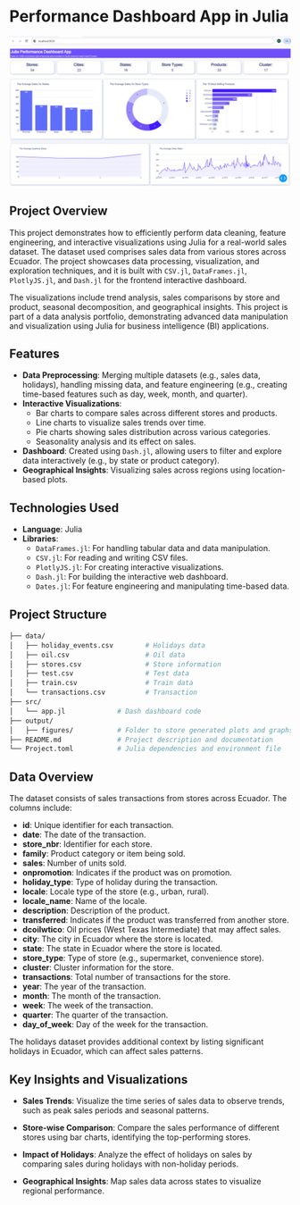 # Performance Dashboard App in Julia
![Sales Trends](output/Dashboard.png)
## Project Overview
This project demonstrates how to efficiently perform data cleaning, feature engineering, and interactive visualizations using Julia for a real-world sales dataset. The dataset used comprises sales data from various stores across Ecuador. The project showcases data processing, visualization, and exploration techniques, and it is built with `CSV.jl`, `DataFrames.jl`, `PlotlyJS.jl`, and `Dash.jl` for the frontend interactive dashboard.

The visualizations include trend analysis, sales comparisons by store and product, seasonal decomposition, and geographical insights. This project is part of a data analysis portfolio, demonstrating advanced data manipulation and visualization using Julia for business intelligence (BI) applications.

## Features
- **Data Preprocessing**: Merging multiple datasets (e.g., sales data, holidays), handling missing data, and feature engineering (e.g., creating time-based features such as day, week, month, and quarter).
- **Interactive Visualizations**:
  - Bar charts to compare sales across different stores and products.
  - Line charts to visualize sales trends over time.
  - Pie charts showing sales distribution across various categories.
  - Seasonality analysis and its effect on sales.
- **Dashboard**: Created using `Dash.jl`, allowing users to filter and explore data interactively (e.g., by state or product category).
- **Geographical Insights**: Visualizing sales across regions using location-based plots.

## Technologies Used
- **Language**: Julia
- **Libraries**:
  - `DataFrames.jl`: For handling tabular data and data manipulation.
  - `CSV.jl`: For reading and writing CSV files.
  - `PlotlyJS.jl`: For creating interactive visualizations.
  - `Dash.jl`: For building the interactive web dashboard.
  - `Dates.jl`: For feature engineering and manipulating time-based data.

## Project Structure
```bash
├── data/
│   ├── holiday_events.csv        # Holidays data
│   ├── oil.csv                   # Oil data
│   ├── stores.csv                # Store information
│   ├── test.csv                  # Test data
│   ├── train.csv                 # Train data
│   └── transactions.csv          # Transaction         
├── src/
│   └── app.jl             # Dash dashboard code
├── output/
│   ├── figures/           # Folder to store generated plots and graphs
├── README.md              # Project description and documentation
└── Project.toml           # Julia dependencies and environment file
```

## Data Overview

The dataset consists of sales transactions from stores across Ecuador. The columns include:

- **id**: Unique identifier for each transaction.
- **date**: The date of the transaction.
- **store_nbr**: Identifier for each store.
- **family**: Product category or item being sold.
- **sales**: Number of units sold.
- **onpromotion**: Indicates if the product was on promotion.
- **holiday_type**: Type of holiday during the transaction.
- **locale**: Locale type of the store (e.g., urban, rural).
- **locale_name**: Name of the locale.
- **description**: Description of the product.
- **transferred**: Indicates if the product was transferred from another store.
- **dcoilwtico**: Oil prices (West Texas Intermediate) that may affect sales.
- **city**: The city in Ecuador where the store is located.
- **state**: The state in Ecuador where the store is located.
- **store_type**: Type of store (e.g., supermarket, convenience store).
- **cluster**: Cluster information for the store.
- **transactions**: Total number of transactions for the store.
- **year**: The year of the transaction.
- **month**: The month of the transaction.
- **week**: The week of the transaction.
- **quarter**: The quarter of the transaction.
- **day_of_week**: Day of the week for the transaction.


The holidays dataset provides additional context by listing significant holidays in Ecuador, which can affect sales patterns.

## Key Insights and Visualizations

- **Sales Trends**: Visualize the time series of sales data to observe trends, such as peak sales periods and seasonal patterns.

- **Store-wise Comparison**: Compare the sales performance of different stores using bar charts, identifying the top-performing stores.

- **Impact of Holidays**: Analyze the effect of holidays on sales by comparing sales during holidays with non-holiday periods.

- **Geographical Insights**: Map sales data across states to visualize regional performance.


